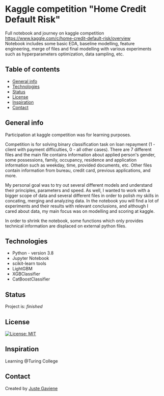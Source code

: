 # Kaggle competition "Home Credit Default Risk"

Full notebook and journey on kaggle competition https://www.kaggle.com/c/home-credit-default-risk/overview   
Notebook includes some basic EDA, baseline modelling, feature engineering, merge of files and final modelling with various experiments such as hyperparameters optimization, data sampling, etc.

## Table of contents
* [General info](#general-info)
* [Technologies](#technologies)
* [Status](#status)
* [License](#license)
* [Inspiration](#inspiration)
* [Contact](#contact)

## General info
Participation at kaggle competition was for learning purposes.  

Competition is for solving binary classification task on loan repayment (1 - client with payment difficulties, 0 - all other cases). There are 7 different files and the main file contains information about applied person's gender, some possessions, family, occupancy, residence and application information such as weekday, time, provided documents, etc. Other files contain information from bureau, credit card, previous applications, and more.

My personal goal was to try out several different models and understand their principles, parameters and speed. As well, I wanted to work with a bigger scope of data and several different files in order to polish my skills in concating, merging and analyzing data.  In the notebook you will find a lot of experiments and their results with relevant conclusions, and although I cared about data, my main focus was on modelling and scoring at kaggle. 

In order to shrink the notebook, some functions which only provides technical information are displaced on external python files.

## Technologies
* Python - version 3.8
* Jupyter Notebook 
* scikit-learn tools
* LightGBM
* XGBClassifier
* CatBoostClassifier
   

## Status
Project is: _finished_

## License
[![License: MIT](https://img.shields.io/badge/License-MIT-yellow.svg)](https://opensource.org/licenses/MIT)

## Inspiration
Learning @Turing College

## Contact
Created by [Juste Gaviene](mailto:juste.gaviene@gmail.com?subject=[GitHub]%20Source%20Han%20Sans)

